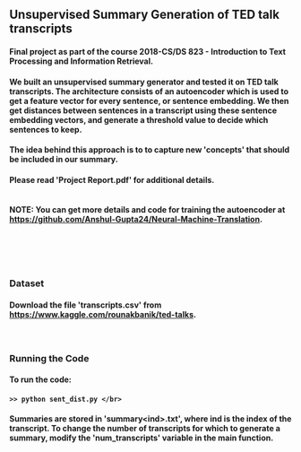 ## Unsupervised Summary Generation of TED talk transcripts

#### Final project as part of the course 2018-CS/DS 823 - Introduction to Text Processing and Information Retrieval. 
#### We built an unsupervised summary generator and tested it on TED talk transcripts. The architecture consists of an autoencoder which is used to get a feature vector for every sentence, or sentence embedding. We then get distances between sentences in a transcript using these sentence embedding vectors, and generate a threshold value to decide which sentences to keep. 
#### The idea behind this approach is to to capture new 'concepts' that should be included in our summary.
#### Please read 'Project Report.pdf' for additional details. </br></br>

#### NOTE: You can get more details and code for training the autoencoder at https://github.com/Anshul-Gupta24/Neural-Machine-Translation.
# </br>

### Dataset
#### Download the file 'transcripts.csv' from https://www.kaggle.com/rounakbanik/ted-talks.
#### </br>

### Running the Code
#### To run the code:
#### ```>> python sent_dist.py </br>```

#### Summaries are stored in 'summary\<ind\>.txt', where ind is the index of the transcript. To change the number of transcripts for which to generate a summary, modify the 'num_transcripts' variable in the main function. 
